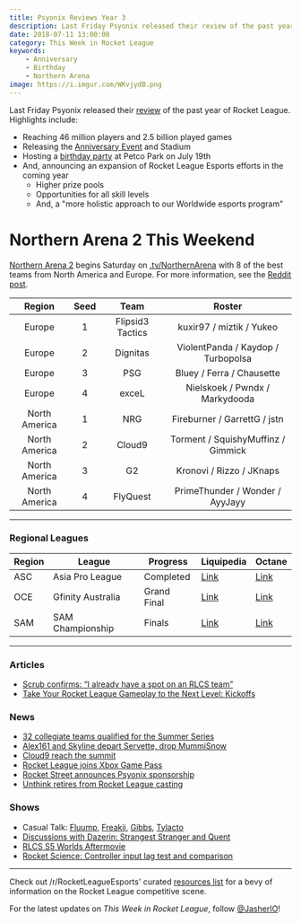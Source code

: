 ```yaml
---
title: Psyonix Reviews Year 3
description: Last Friday Psyonix released their review of the past year of Rocket League.
date: 2018-07-11 13:00:00
category: This Week in Rocket League
keywords:
    - Anniversary
    - Birthday
    - Northern Arena
image: https://i.imgur.com/WKvjydB.png
---
```


Last Friday Psyonix released their [review](https://www.rocketleague.com/news/rocket-league-third-birthday/) of the past year of Rocket League. Highlights include:

-   Reaching 46 million players and 2.5 billion played games
-   Releasing the [Anniversary Event](https://www.rocketleague.com/news/rocket-league-anniversary-event-july-9/) and Stadium
-   Hosting a [birthday party](https://www.rocketleague.com/news/rocket-league-third-birthday-party/) at Petco Park on July 19th
-   And, announcing an expansion of Rocket League Esports efforts in the coming year
    -   Higher prize pools
    -   Opportunities for all skill levels
    -   And, a "more holistic approach to our Worldwide esports program"

# Northern Arena 2 This Weekend

[Northern Arena 2](https://www.rocketleagueesports.com/news/northern-arena-takes-over-canada-this-weekend-/) begins Saturday on [.tv/NorthernArena](https://twitch.tv/NorthernArena) with 8 of the best teams from North America and Europe. For more information, see the [Reddit post](https://www.reddit.com/r/RocketLeagueEsports/comments/8xs1s8/northern_arena_rocket_league_invitational_2_50000/).

|    Region     | Seed |       Team       |               Roster               |
| :-----------: | :--: | :--------------: | :--------------------------------: |
|    Europe     |  1   | Flipsid3 Tactics |      kuxir97 / miztik / Yukeo      |
|    Europe     |  2   |     Dignitas     | ViolentPanda / Kaydop / Turbopolsa |
|    Europe     |  3   |       PSG        |     Bluey / Ferra / Chausette      |
|    Europe     |  4   |      exceL       |   Nielskoek / Pwndx / Markydooda   |
| North America |  1   |       NRG        |    Fireburner / GarrettG / jstn    |
| North America |  2   |      Cloud9      | Torment / SquishyMuffinz / Gimmick |
| North America |  3   |        G2        |      Kronovi / Rizzo / JKnaps      |
| North America |  4   |     FlyQuest     |  PrimeThunder / Wonder / AyyJayy   |

---

### Regional Leagues

| Region | League            | Progress    | Liquipedia                                                                          | Octane                                                                    |
| ------ | ----------------- | ----------- | ----------------------------------------------------------------------------------- | ------------------------------------------------------------------------- |
| ASC    | Asia Pro League   | Completed   | [Link](https://liquipedia.net/rocketleague/1NE_eSports/Asia_Pro_League/Season_2)    | [Link](https://octane.gg/event/asia-pro-league-season-two)                |
| OCE    | Gfinity Australia | Grand Final | [Link](https://liquipedia.net/rocketleague/Gfinity/Australia/Elite_Series/Season_1) | [Link](https://octane.gg/event/gfinity-australia-elite-series-season-one) |
| SAM    | SAM Championship  | Finals      | [Link](https://liquipedia.net/rocketleague/SAM_Championship/Season_1/League_Play)   | [Link](https://octane.gg/event/sam-championship-season-one)               |

---

### Articles

-   [Scrub confirms: “I already have a spot on an RLCS team”](https://rocketeers.gg/interview-scrub-killa-rocket-league-player-rlcs-team-season-6/)
-   [Take Your Rocket League Gameplay to the Next Level: Kickoffs](http://team-dignitas.net/articles/blogs/rocket-league/12642/take-your-rocket-league-gameplay-to-the-next-level-kickoffs)

### News

-   [32 collegiate teams qualified for the Summer Series](https://smash.gg/tournament/cca-summer-series-2018/events/qualifier-2/brackets/267973)
-   [Alex161 and Skyline depart Servette, drop MummiSnow](https://twitter.com/xAlex161/status/1017032138535985152)
-   [Cloud9 reach the summit](https://www.reddit.com/r/RocketLeagueEsports/comments/8x3tyk/rival_esports_the_climb_day_4_the_apex/)
-   [Rocket League joins Xbox Game Pass](https://twitter.com/RocketLeague/status/1016764421887033344)
-   [Rocket Street announces Psyonix sponsorship](https://twitter.com/RocketStreet/status/1015722718107521027)
-   [Unthink retires from Rocket League casting](https://twitter.com/UnthinkTV/status/1015369903413526528)

### Shows

-   Casual Talk: [Fluump](https://www.youtube.com/watch?v=8NNSpqLsU9k), [Freakii](https://youtu.be/M8lVDxN2M5Y), [Gibbs](https://www.youtube.com/watch?v=-PTORpIt8j4), [Tylacto](https://www.youtube.com/watch?v=rsO1NRPXCqM)
-   [Discussions with Dazerin: Strangest Stranger and Quent](https://www.youtube.com/watch?v=3wa1nUYr1NQ)
-   [RLCS S5 Worlds Aftermovie](https://www.youtube.com/watch?v=6sPv-NdQKOQ)
-   [Rocket Science: Controller input lag test and comparison](https://www.youtube.com/watch?v=Cv-OOn7iYio)

---

Check out /r/RocketLeagueEsports' curated [resources list](https://www.reddit.com/r/RocketLeagueEsports/wiki/links) for a bevy of information on the Rocket League competitive scene.

For the latest updates on _This Week in Rocket League_, follow [@JasherIO](https://twitter.com/JasherIO)!
